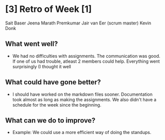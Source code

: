 # [3] Retro of Week [1]

Sait Baser
Jeena Marath Premkumar
Jair van Eer (scrum master)
Kevin Donk


## What went well?
 - We had no difficulties with assignments. The communication was good. If one of us had trouble, atleast 2 members could help. Everything went surprisingly (I thought it well 

## What could have gone better?
 - I should have worked on the markdown files sooner. Documentation took almost as long as making the assignments. We also didn't have a schedule for the week since the beginning.

## What can we do to improve?
 - Example: We could use a more efficient way of doing the standups.